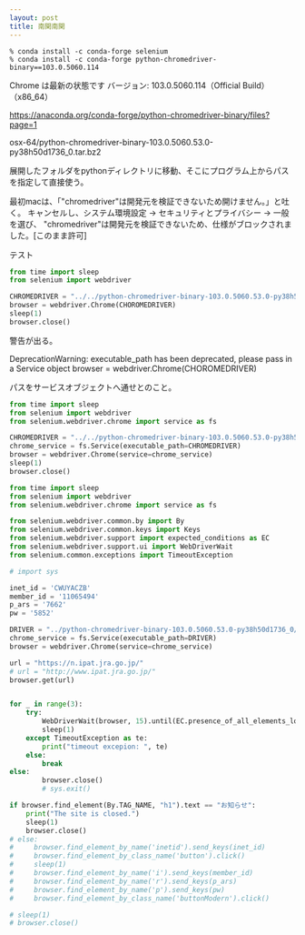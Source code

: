 ```yaml
---
layout: post
title: 南関南関
---
```


```shell
% conda install -c conda-forge selenium
% conda install -c conda-forge python-chromedriver-binary==103.0.5060.114
```

Chrome は最新の状態です
バージョン: 103.0.5060.114（Official Build） （x86_64）

https://anaconda.org/conda-forge/python-chromedriver-binary/files?page=1

osx-64/python-chromedriver-binary-103.0.5060.53.0-py38h50d1736_0.tar.bz2

展開したフォルダをpythonディレクトリに移動、そこにプログラム上からパスを指定して直接使う。

最初macは、「"chromedriver"は開発元を検証できないため開けません。」と吐く。
キャンセルし、システム環境設定 -> セキュリティとプライバシー -> 一般 を選び、
"chromedriver"は開発元を検証できないため、仕様がブロックされました。[このまま許可]


テスト

```python
from time import sleep
from selenium import webdriver

CHROMEDRIVER = "../../python-chromedriver-binary-103.0.5060.53.0-py38h50d1736_0/lib/python3.8/site-packages/chromedriver_binary/chromedriver"
browser = webdriver.Chrome(CHOROMEDRIVER)
sleep(1)
browser.close()
```

警告が出る。

DeprecationWarning: executable_path has been deprecated, please pass in a Service object
browser = webdriver.Chrome(CHOROMEDRIVER)

パスをサービスオブジェクトへ通せとのこと。

```python
from time import sleep
from selenium import webdriver
from selenium.webdriver.chrome import service as fs

CHROMEDRIVER = "../../python-chromedriver-binary-103.0.5060.53.0-py38h50d1736_0/lib/python3.8/site-packages/chromedriver_binary/chromedriver"
chrome_service = fs.Service(executable_path=CHROMEDRIVER)
browser = webdriver.Chrome(service=chrome_service)
sleep(1)
browser.close()
```


```python
from time import sleep
from selenium import webdriver
from selenium.webdriver.chrome import service as fs

from selenium.webdriver.common.by import By
from selenium.webdriver.common.keys import Keys
from selenium.webdriver.support import expected_conditions as EC
from selenium.webdriver.support.ui import WebDriverWait
from selenium.common.exceptions import TimeoutException

# import sys

inet_id = 'CWUYACZB'
member_id = '11065494'
p_ars = '7662'
pw = '5852'

DRIVER = "../python-chromedriver-binary-103.0.5060.53.0-py38h50d1736_0/lib/python3.8/site-packages/chromedriver_binary/chromedriver"
chrome_service = fs.Service(executable_path=DRIVER)
browser = webdriver.Chrome(service=chrome_service)

url = "https://n.ipat.jra.go.jp/"
# url = "http://www.ipat.jra.go.jp/"
browser.get(url)


for _ in range(3):
    try:
        WebDriverWait(browser, 15).until(EC.presence_of_all_elements_located((By.TAG_NAME, 'h1')))
        sleep(1)
    except TimeoutException as te:
        print("timeout excepion: ", te)
    else:
        break
else:
        browser.close()
        # sys.exit()

if browser.find_element(By.TAG_NAME, "h1").text == "お知らせ":
    print("The site is closed.")
    sleep(1)
    browser.close()
# else:
#     browser.find_element_by_name('inetid').send_keys(inet_id)
#     browser.find_element_by_class_name('button').click()
#     sleep(1)
#     browser.find_element_by_name('i').send_keys(member_id)
#     browser.find_element_by_name('r').send_keys(p_ars)
#     browser.find_element_by_name('p').send_keys(pw)
#     browser.find_element_by_class_name('buttonModern').click()

# sleep(1)
# browser.close()
```
